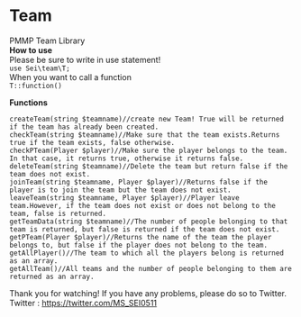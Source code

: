 # Team
PMMP Team Library  
**How to use**  
Please be sure to write in use statement!  
`use Sei\team\T;`  
When you want to call a function  
`T::function()`

**Functions**  

    createTeam(string $teamname)//create new Team! True will be returned if the team has already been created.
    checkTeam(string $teamname)//Make sure that the team exists.Returns true if the team exists, false otherwise.
    checkPTeam(Player $player)//Make sure the player belongs to the team. In that case, it returns true, otherwise it returns false.
    deleteTeam(string $teamname)//Delete the team but return false if the team does not exist.
    joinTeam(string $teamname, Player $player)//Returns false if the player is to join the team but the team does not exist.
    leaveTeam(string $teamname, Player $player)//Player leave team.However, if the team does not exist or does not belong to the team, false is returned.
    getTeamData(string $teamname)//The number of people belonging to that team is returned, but false is returned if the team does not exist.
    getPTeam(Player $player)//Returns the name of the team the player belongs to, but false if the player does not belong to the team.
    getAllPlayer()//The team to which all the players belong is returned as an array.
    getAllTeam()//All teams and the number of people belonging to them are returned as an array.


Thank you for watching! If you have any problems, please do so to Twitter.
Twitter : https://twitter.com/MS_SEI0511
